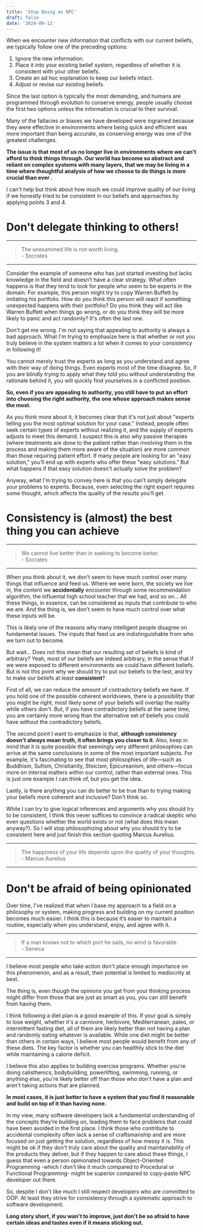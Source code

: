 ```yaml
---
title: 'Stop Being an NPC'
draft: false
date: '2024-09-12'
---
```


When we encounter new information that conflicts with our current beliefs, we
typically follow one of the preceding options:

1. Ignore the new information.
2. Place it into your existing belief system, regardless of whether it is
   consistent with your other beliefs.
3. Create an ad hoc explanation to keep our beliefs intact.
4. Adjust or revise our existing beliefs.

Since the last option is typically the most demanding, and humans are
programmed through evolution to conserve energy, people usually choose the
first two options unless the information is crucial to their survival.

Many of the fallacies or biases we have developed were ingrained because they
were effective in environments where being quick and efficient was more
important than being accurate, as conserving energy was one of the greatest
challenges.

**The issue is that most of us no longer live in environments where we can’t
afford to think things through. Our world has become so abstract and reliant on
complex systems with many layers, that we may be living in a time where
thoughtful analysis of how we choose to do things is more crucial than ever
.**

I can't help but think about how much we could improve quality of our living if
we honestly tried to be consistent in our beliefs and approaches by applying
points 3 and 4.

# Don't delegate thinking to others!

---
> The unexamined life is not worth living. \
> \- Socrates
---

Consider the example of someone who has just started investing but lacks
knowledge in the field and doesn’t have a clear strategy. What often happens is
that they tend to look for people who seem to be experts in the domain. For
example, this person might try to copy Warren Buffett by imitating his
portfolio. How do you think this person will react if something unexpected
happens with their portfolio? Do you think they will act like Warren Buffett
when things go wrong, or do you think they will be more likely to panic and act
randomly? It's often the last one.

Don't get me wrong. I'm not saying that appealing to authority is always a bad
approach. What I'm trying to emphasize here is that whether or not you truly
believe in the system matters a lot when it comes to your consistency in
following it!

You cannot merely trust the experts as long as you understand and agree with
their way of doing things. Even experts most of the time disagree. So, if you
are blindly trying to apply what they told you without understanding the
rationale behind it, you will quickly find yourselves in a conflicted position.

**So, even if you are appealing to authority, you still have to put an effort
into choosing the right authority, the one whose approach makes sense the
most.**

As you think more about it, it becomes clear that it's not just about "experts
telling you the most optimal solution for your case." Instead, people often
seek certain types of experts without realizing it, and the supply of experts
adjusts to meet this demand. I suspect this is also why passive therapies
(where treatments are done to the patient rather than involving them in the
process and making them more aware of the situation) are more common than those
requiring patient effort. If many people are looking for an "easy solution,"
you’ll end up with experts who offer these "easy solutions." But what happens
if that easy solution doesn't actually solve the problem?

Anyway, what I'm trying to convey here is that you can’t simply delegate your
problems to experts. Because, even selecting the right expert requires some
thought, which affects the quality of the results you’ll get.

# Consistency is (almost) the best thing you can achieve

---
> We cannot live better than in seeking to become better. \
> \- Socrates
---

When you think about it, we don't seem to have much control over many things
that influence and feed us. Where we were born, the society we live in, the
content we **accidentally** encounter through some recommendation algorithm,
the influental high school teacher that we had, and so on... All these things,
in essence, can be considered as inputs that contribute to who we are. And the
thing is, we don't seem to have much control over what these inputs will be.

This is likely one of the reasons why many intelligent people disagree on
fundamental issues. The inputs that feed us are indistinguishable from who we
turn out to become.

But wait... Does not this mean that our resulting set of beliefs is kind of
arbitrary? Yeah, most of our beliefs are indeed arbitrary, in the sense that if
we were exposed to different environments we could have different beliefs. But
is not this point why we should try to put our beliefs to the test, and try to
make our beliefs at least **consistent**?

First of all, we can reduce the amount of contradictory beliefs we have. If you
hold one of the possible coherent worldviews, there is a possibility that you
might be right, most likely some of your beliefs will overlap the reality while
others don't. But, if you have contradictory beliefs at the same time, you are
certainly more wrong than the alternative set of beliefs you could have without
the contradictory beliefs.

The second point I want to emphasize is that, **although consistency doesn't
always mean truth, it often brings you closer to it**. Also, keep in mind that
it is quite possible that seemingly very different philosophies can arrive at
the same conclusions in some of the most important subjects. For example, it's
fascinating to see that most philosophies of life—such as Buddhism, Sufism,
Christianity, Stoicism, Epicureanism, and others—focus more on internal matters
within our control, rather than external ones. This is just one example I can
think of, but you get the idea.

Lastly, is there anything you can do better to be true than to trying
making your beliefs more coherent and inclusive? Don't think so.

While I can try to give logical inferences and arguments why you should try to
be consistent, I think this never suffices to convince a radical skeptic who
even questions whether the world exists or not (what does this mean anyway?).
So I will stop philosophizing about why you should try to be consistent here and just
finish this section quoting Marcus Aurelius.

---
> The happiness of your life depends upon the quality of your thoughts. \
> \- Marcus Aurelius
---


# Don't be afraid of being opinionated

Over time, I’ve realized that when I base my approach to a field on a
philosophy or system, making progress and building on my current position
becomes much easier. I think this is because it’s easier to maintain a routine,
especially when you understand, enjoy, and agree with it.

---
> If a man knows not to which port he sails, no wind is favorable. \
> \- Seneca
---

I believe most people who take action don't place enough importance on this
phenomenon, and as a result, their potential is limited to mediocrity at best.

The thing is, even though the opinions you get from your thinking process might
differ from those that are just as smart as you, you can still benefit from
having them.

I think following a diet plan is a good example of this. If your goal is simply
to lose weight, whether it's a carnivore, herbivore, Mediterranean, paleo, or
intermittent fasting diet, all of them are likely better than not having a plan
and randomly eating whatever is available. While one diet might be better than
others in certain ways, I believe most people would benefit from any of these
diets. The key factor is whether you can healthily stick to the diet while
maintaining a calorie deficit.

I believe this also applies to building exercise programs. Whether you're doing
calisthenics, bodybuilding, powerlifting, swimming, running, or anything else,
you're likely better off than those who don't have a plan and aren't taking
actions that are planned.

**In most cases, it is just better to have a system that you find it reasonable
and build on top of it than having none.**

In my view, many software developers lack a fundamental understanding of the
concepts they’re building on, leading them to face problems that could have
been avoided in the first place. I think those who contribute to accidental
complexity often lack a sense of craftsmanship and are more focused on just
getting the solution, regardless of how messy it is. This might be ok if they
don't truly care about the quality and maintainability of the products they
deliver, but if they happen to care about these things, I guess that even a
person opinionated towards Object-Oriented Programming -which I don't like it
much compared to Procedural or Functional Programming- might be superior
compared to copy-paste NPC developer out there.

So, despite I don't like much I still respect developers who are committed to
OOP. At least they strive for consistency through a systematic approach to
software development.

**Long story short, if you wan't to improve, just don't be so afraid to have
certain ideas and tastes even if it means sticking out.**

